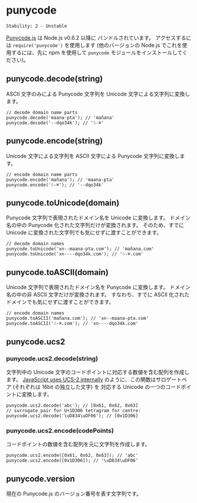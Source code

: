 # punycode

    Stability: 2 - Unstable

<!--
[Punycode.js](http://mths.be/punycode) is bundled with Node.js v0.6.2+. Use
`require('punycode')` to access it. (To use it with other Node.js versions,
use npm to install the `punycode` module first.)
-->

[Punycode.js](http://mths.be/punycode) は Node.js v0.6.2 以降に
バンドルされています。
アクセスするには `require('punycode')` を使用します
(他のバージョンの Node.js でこれを使用するには、先に npm を使用して `punycode`
モジュールをインストールしてください)。

## punycode.decode(string)

<!--
Converts a Punycode string of ASCII-only symbols to a string of Unicode symbols.-->

ASCII 文字のみによる Punycode 文字列を Unicode 文字による文字列に変換します。


    // decode domain name parts
    punycode.decode('maana-pta'); // 'mañana'
    punycode.decode('--dqo34k'); // '☃-⌘'

## punycode.encode(string)

<!--
Converts a string of Unicode symbols to a Punycode string of ASCII-only symbols.-->

Unicode 文字による文字列を ASCII 文字による Punycode 文字列に変換します。


    // encode domain name parts
    punycode.encode('mañana'); // 'maana-pta'
    punycode.encode('☃-⌘'); // '--dqo34k'

## punycode.toUnicode(domain)

<!--
Converts a Punycode string representing a domain name to Unicode. Only the
Punycoded parts of the domain name will be converted, i.e. it doesn't matter if
you call it on a string that has already been converted to Unicode.
-->

Punycode 文字列で表現されたドメイン名を Unicode に変換します。
ドメイン名の中の Punycode 化された文字列だけが変換されます。
そのため、すでに Unicode に変換された文字列でも気にせずに渡すことができます。

    // decode domain names
    punycode.toUnicode('xn--maana-pta.com'); // 'mañana.com'
    punycode.toUnicode('xn----dqo34k.com'); // '☃-⌘.com'

## punycode.toASCII(domain)

<!--
Converts a Unicode string representing a domain name to Punycode. Only the
non-ASCII parts of the domain name will be converted, i.e. it doesn't matter if
you call it with a domain that's already in ASCII.
-->

Unicode 文字列で表現されたドメイン名を Punycode に変換します。
ドメイン名の中の非 ASCII 文字だけが変換されます。
すなわち、すでに ASCII 化されたドメインでも気にせずに渡すことができます。

    // encode domain names
    punycode.toASCII('mañana.com'); // 'xn--maana-pta.com'
    punycode.toASCII('☃-⌘.com'); // 'xn----dqo34k.com'

## punycode.ucs2

### punycode.ucs2.decode(string)

<!--
Creates an array containing the numeric code point values of each Unicode
symbol in the string. While [JavaScript uses UCS-2
internally](http://mathiasbynens.be/notes/javascript-encoding), this function
will convert a pair of surrogate halves (each of which UCS-2 exposes as
separate characters) into a single code point, matching UTF-16.
-->

文字列中の Unicode 文字のコードポイントに対応する数値を含む配列を作成します。
[JavaScript uses UCS-2 internally](http://mathiasbynens.be/notes/javascript-encoding)
のように、この関数はサロゲートペア (それぞれは 16bit の独立した文字) を
対応する Unicode の一つのコードポイントに変換します。

    punycode.ucs2.decode('abc'); // [0x61, 0x62, 0x63]
    // surrogate pair for U+1D306 tetragram for centre:
    punycode.ucs2.decode('\uD834\uDF06'); // [0x1D306]

### punycode.ucs2.encode(codePoints)

<!--
Creates a string based on an array of numeric code point values.
-->

コードポイントの数値を含む配列を元に文字列を作成します。

    punycode.ucs2.encode([0x61, 0x62, 0x63]); // 'abc'
    punycode.ucs2.encode([0x1D306]); // '\uD834\uDF06'

## punycode.version

<!--
A string representing the current Punycode.js version number.
-->

現在の Punycode.js のバージョン番号を表す文字列です。
